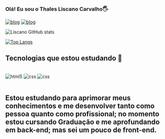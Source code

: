 ### Olá! Eu sou o Thales Liscano Carvalho🖐 

[![blog](https://img.shields.io/badge/Twitter-1DA1F2?style=for-the-badge&logo=twitter&logoColor=white)](https://twitter.com/thalesliscano)
[![blog](https://img.shields.io/badge/LinkedIn-0077B5?style=for-the-badge&logo=linkedin&logoColor=white)](https://www.linkedin.com/in/thales-liscano-8a4617220/)


![Liscano GitHub stats](https://github-readme-stats.vercel.app/api?username=thalesliscano&show_icons=true&theme=radical)

[![Top Langs](https://github-readme-stats.vercel.app/api/top-langs/?username=thalesliscano)](https://github.com/anuraghazra/github-readme-stats)

## Tecnologias que estou estudando 📗

<div style="display: inline_block"/> <br/>
    <img align="center" alt="html5" src="https://img.shields.io/badge/HTML5-E34F26?style=for-the-badge&logo=html5&logoColor=white" />
    <img align="center" alt="css" src="https://img.shields.io/badge/CSS3-1572B6?style=for-the-badge&logo=css3&logoColor=white" />
    <img align="center" alt="css" src="https://img.shields.io/badge/python-v3.7-blue" />
    
</div><br/>  

## Estou estudando para aprimorar meus conhecimentos e me desenvolver tanto como pessoa quanto como profissional; no momento estou cursando Graduação e me aprofundando em back-end; mas sei um pouco de front-end.


